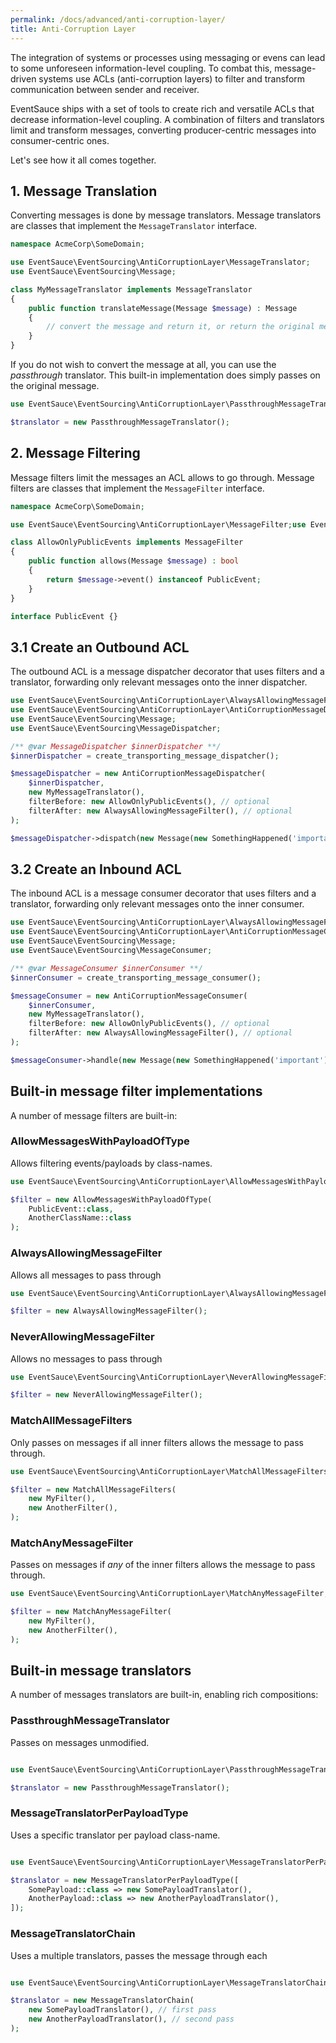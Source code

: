 ```yaml
---
permalink: /docs/advanced/anti-corruption-layer/
title: Anti-Corruption Layer
---
```


The integration of systems or processes using messaging or evens can lead to some unforeseen
information-level coupling. To combat this, message-driven systems use ACLs (anti-corruption layers)
to filter and transform communication between sender and receiver.

EventSauce ships with a set of tools to create rich and versatile ACLs that decrease
information-level coupling. A combination of filters and translators limit and transform
messages, converting producer-centric messages into consumer-centric ones.

Let's see how it all comes together.

## 1. Message Translation

Converting messages is done by message translators. Message translators are classes
that implement the `MessageTranslator` interface.

```php
namespace AcmeCorp\SomeDomain;

use EventSauce\EventSourcing\AntiCorruptionLayer\MessageTranslator;
use EventSauce\EventSourcing\Message;

class MyMessageTranslator implements MessageTranslator
{
    public function translateMessage(Message $message) : Message
    {
        // convert the message and return it, or return the original message.
    }
}
```

If you do not wish to convert the message at all, you can use the _passthrough_ translator. This 
built-in implementation does simply passes on the original message.

```php
use EventSauce\EventSourcing\AntiCorruptionLayer\PassthroughMessageTranslator;

$translator = new PassthroughMessageTranslator();
```

## 2. Message Filtering

Message filters limit the messages an ACL allows to go through. Message filters are classes
that implement the `MessageFilter` interface.

```php
namespace AcmeCorp\SomeDomain;

use EventSauce\EventSourcing\AntiCorruptionLayer\MessageFilter;use EventSauce\EventSourcing\Message;

class AllowOnlyPublicEvents implements MessageFilter
{
    public function allows(Message $message) : bool
    {
        return $message->event() instanceof PublicEvent;
    }
}

interface PublicEvent {}
```

## 3.1 Create an Outbound ACL

The outbound ACL is a message dispatcher decorator that uses filters and a translator, forwarding
only relevant messages onto the inner dispatcher.

```php
use EventSauce\EventSourcing\AntiCorruptionLayer\AlwaysAllowingMessageFilter;
use EventSauce\EventSourcing\AntiCorruptionLayer\AntiCorruptionMessageDispatcher;
use EventSauce\EventSourcing\Message;
use EventSauce\EventSourcing\MessageDispatcher;

/** @var MessageDispatcher $innerDispatcher **/
$innerDispatcher = create_transporting_message_dispatcher();

$messageDispatcher = new AntiCorruptionMessageDispatcher(
    $innerDispatcher,
    new MyMessageTranslator(),
    filterBefore: new AllowOnlyPublicEvents(), // optional
    filterAfter: new AlwaysAllowingMessageFilter(), // optional
);

$messageDispatcher->dispatch(new Message(new SomethingHappened('important')));
```

## 3.2 Create an Inbound ACL

The inbound ACL is a message consumer decorator that uses filters and a translator, forwarding
only relevant messages onto the inner consumer.

```php
use EventSauce\EventSourcing\AntiCorruptionLayer\AlwaysAllowingMessageFilter;
use EventSauce\EventSourcing\AntiCorruptionLayer\AntiCorruptionMessageConsumer;
use EventSauce\EventSourcing\Message;
use EventSauce\EventSourcing\MessageConsumer;

/** @var MessageConsumer $innerConsumer **/
$innerConsumer = create_transporting_message_consumer();

$messageConsumer = new AntiCorruptionMessageConsumer(
    $innerConsumer,
    new MyMessageTranslator(),
    filterBefore: new AllowOnlyPublicEvents(), // optional
    filterAfter: new AlwaysAllowingMessageFilter(), // optional
);

$messageConsumer->handle(new Message(new SomethingHappened('important')));
```

## Built-in message filter implementations

A number of message filters are built-in:

### AllowMessagesWithPayloadOfType

Allows filtering events/payloads by class-names.

```php
use EventSauce\EventSourcing\AntiCorruptionLayer\AllowMessagesWithPayloadOfType;

$filter = new AllowMessagesWithPayloadOfType(
    PublicEvent::class,
    AnotherClassName::class
);
```

### AlwaysAllowingMessageFilter

Allows all messages to pass through

```php
use EventSauce\EventSourcing\AntiCorruptionLayer\AlwaysAllowingMessageFilter;

$filter = new AlwaysAllowingMessageFilter();
```

### NeverAllowingMessageFilter

Allows no messages to pass through

```php
use EventSauce\EventSourcing\AntiCorruptionLayer\NeverAllowingMessageFilter;

$filter = new NeverAllowingMessageFilter();
```

### MatchAllMessageFilters

Only passes on messages if all inner filters allows the message to pass through.

```php
use EventSauce\EventSourcing\AntiCorruptionLayer\MatchAllMessageFilters;

$filter = new MatchAllMessageFilters(
    new MyFilter(),
    new AnotherFilter(),
);
```

### MatchAnyMessageFilter

Passes on messages if _any_ of the inner filters allows the message to pass through.

```php
use EventSauce\EventSourcing\AntiCorruptionLayer\MatchAnyMessageFilter;

$filter = new MatchAnyMessageFilter(
    new MyFilter(),
    new AnotherFilter(),
);
```

## Built-in message translators

A number of messages translators are built-in, enabling rich compositions:

### PassthroughMessageTranslator

Passes on messages unmodified.

```php

use EventSauce\EventSourcing\AntiCorruptionLayer\PassthroughMessageTranslator;

$translator = new PassthroughMessageTranslator();
```

### MessageTranslatorPerPayloadType

Uses a specific translator per payload class-name.

```php

use EventSauce\EventSourcing\AntiCorruptionLayer\MessageTranslatorPerPayloadType;

$translator = new MessageTranslatorPerPayloadType([
    SomePayload::class => new SomePayloadTranslator(),
    AnotherPayload::class => new AnotherPayloadTranslator(),
]);
```

### MessageTranslatorChain

Uses a multiple translators, passes the message through each

```php

use EventSauce\EventSourcing\AntiCorruptionLayer\MessageTranslatorChain;

$translator = new MessageTranslatorChain(
    new SomePayloadTranslator(), // first pass
    new AnotherPayloadTranslator(), // second pass
);
```
